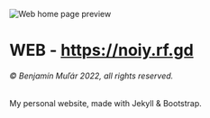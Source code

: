 ![Web home page preview](https://github.com/Noiyy/web/blob/main/assets/images/web_preview.jpg?raw=true)
# WEB - https://noiy.rf.gd
###### © Benjamín Muľár 2022, all rights reserved.

My personal website, made with Jekyll &amp; Bootstrap.